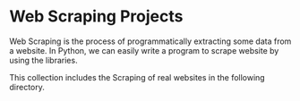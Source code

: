 # Web Scraping Projects

Web Scraping is the process of programmatically extracting some data from a website. In Python, we can easily write a program to scrape website by using the libraries.

This collection includes the Scraping of real websites in the following directory.